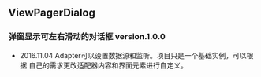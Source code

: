 ## ViewPagerDialog
### 弹窗显示可左右滑动的对话框 version.1.0.0
* 2016.11.04 Adapter可以设置数据源和监听。项目只是一个基础实例，可以根据
自己的需求更改适配器内容和界面元素进行自定义。